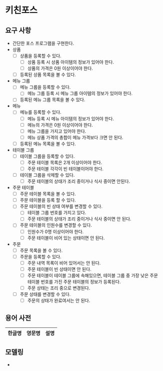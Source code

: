 # 키친포스

## 요구 사항

- 간단한 포스 프로그램을 구현한다.
- 상품
    - [ ] 상품을 등록할 수 있다.
        - [ ] 상품 등록 시 상품 아이템의 정보가 있어야 한다.
        - [ ] 상품의 가격은 0원 이상이어야 한다.
    - [ ] 등록된 상품 목록을 볼 수 있다.
- 메뉴 그룹
    - [ ] 메뉴 그룹을 등록할 수 있다.
        - [ ] 메뉴 그룹 등록 시 메뉴 그룹 아이템의 정보가 있어야 한다.
    - [ ] 등록된 메뉴 그룹 목록을 볼 수 있다.
- 메뉴
    - [ ] 메뉴를 등록할 수 있다.
        - [ ] 메뉴 등록 시 메뉴 아이템의 정보가 있어야 한다.
        - [ ] 메뉴의 가격은 0원 이상이어야 한다.
        - [ ] 메뉴 그룹을 가지고 있어야 한다.
        - [ ] 메뉴 상품 가격의 총합이 메뉴 가격보다 크면 안 된다.
    - [ ] 등록된 메뉴 목록을 볼 수 있다.
- 테이블 그룹
    - [ ] 테이블 그룹을 등록할 수 있다.
        - [ ] 주문 테이블 목록은 2개 이상이어야 한다.
        - [ ] 주문 테이블 각각이 빈 테이블이어야 한다.
    - [ ] 테이블 그룹을 삭제할 수 있다.
        - [ ] 주문 테이블의 상태가 조리 중이거나 식사 중이면 안된다.  
- 주문 테이블
    - [ ] 주문 테이블 목록을 볼 수 있다.
    - [ ] 주문 테이블을 등록 할 수 있다.
    - [ ] 주문 테이블의 빈 상태 여부를 변경할 수 있다.
        - [ ] 테이블 그룹 번호를 가지고 있다.
        - [ ] 주문 테이블의 상태가 조리 중이거나 식사 중이면 안 된다.
    - [ ] 주문 테이블의 인원수를 변경할 수 있다.
        - [ ] 인원수가 0명 이상이어야 한다.
        - [ ] 주문 테이블이 비어 있는 상태이면 안 된다.
- 주문
    - [ ] 주문 목록을 볼 수 있다.
    - [ ] 주문을 등록할 수 있다.
        - [ ] 주문 내역 목록이 비어 있어서는 안 된다.
        - [ ] 주문 테이블이 빈 상태이면 안 된다.
        - [ ] 주문 테이블이 테이블 그룹에 속해있으면, 테이블 그룹 중 가장 낮은 주문 테이블 번호를 가진 주문 테이블의 정보가 등록된다.  
        - [ ] 주문 상태는 조리 중으로 변경된다.
    - [ ] 주문 상태를 변경할 수 있다.
        - [ ] 주문의 상태가 완료여서는 안 된다.

## 용어 사전

| 한글명 | 영문명 | 설명 |
| --- | --- | --- |

## 모델링

- 
